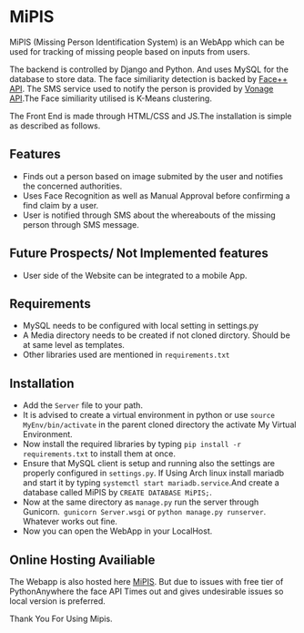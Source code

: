 # MiPIS
MiPIS (Missing Person Identification System) is an WebApp which can be used for tracking of missing people based on inputs from users. 

The backend is controlled by Django and Python. And uses MySQL for the database to store data. The face similiarity detection is backed by [Face++ API](https://www.faceplusplus.com/face-comparing/#demo). The SMS service used to notify the person is provided by [Vonage API](https://www.vonage.com/).The Face similiarity utilised is K-Means clustering.

The Front End is made through HTML/CSS and JS.The installation is simple as described as follows.

Features
--------
* Finds out a person based on image submited by the user and notifies the concerned authorities.
* Uses Face Recognition as well as Manual Approval before confirming a find claim by a user.
* User is notified through SMS about the whereabouts of the missing person through SMS message.

Future Prospects/ Not Implemented features
------------------------------------------
* User side of the Website can be integrated to a mobile App.

Requirements
-------------
* MySQL needs to be configured with local setting in settings.py
* A Media directory needs to be created if not cloned dirctory. Should be at same level as templates. 
* Other libraries used are mentioned in `requirements.txt`

Installation
------------
* Add the `Server` file to your path.
* It is advised to create a virtual environment in python or use `source MyEnv/bin/activate` in the parent cloned directory the activate My Virtual Environment.
* Now install the required libraries by typing `pip install -r requirements.txt` to install them at once.
* Ensure that MySQL client is setup and running also the settings are properly configured in `settings.py`. If Using Arch linux install mariadb and start it by typing `systemctl start mariadb.service`.And create a database called MiPIS by `CREATE DATABASE MiPIS;`.
* Now at the same directory as `manage.py` run the server through Gunicorn.` gunicorn Server.wsgi` or `python manage.py runserver`. Whatever works out fine.
* Now you can open the WebApp in your LocalHost.

Online Hosting Availiable
-------------------------
The Webapp is also hosted here [MiPIS](http://mahakaal17.pythonanywhere.com/). But due to issues with free tier  of PythonAnywhere the face API Times out and gives undesirable issues so local version is preferred.

Thank You For Using Mipis.
